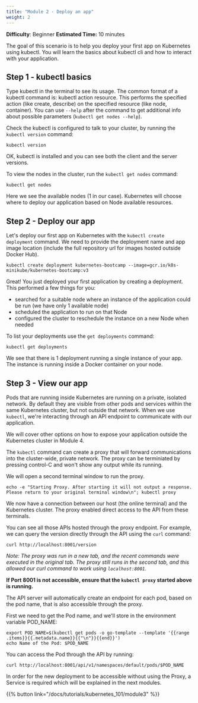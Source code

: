 ```yaml
---
title: "Module 2 - Deploy an app"                  
weight: 2
--- 
```


**Difficulty**: Beginner
**Estimated Time:** 10 minutes

The goal of this scenario is to help you deploy your first app on Kubernetes using kubectl. You will learn the basics about kubectl cli and how to interact with your application.

## Step 1 - kubectl basics

Type kubectl in the terminal to see its usage. The common format of a kubectl command is: kubectl action resource. This performs the specified action (like create, describe) on the specified resource (like node, container). You can use `--help` after the command to get additional info about possible parameters (`kubectl get nodes --help`).

Check the kubectl is configured to talk to your cluster, by running the `kubectl version` command:

```shell
kubectl version
```

OK, kubectl is installed and you can see both the client and the server versions.

To view the nodes in the cluster, run the `kubectl get nodes` command:

```shell
kubectl get nodes
```

Here we see the available nodes (1 in our case). Kubernetes will choose where to deploy our application based on Node available resources.

## Step 2 - Deploy our app

Let's deploy our first app on Kubernetes with the `kubectl create deployment` command. We need to provide the deployment name and app image location (include the full repository url for images hosted outside Docker Hub).

```shell
kubectl create deployment kubernetes-bootcamp --image=gcr.io/k8s-minikube/kubernetes-bootcamp:v3
```

Great! You just deployed your first application by creating a deployment. This performed a few things for you:

- searched for a suitable node where an instance of the application could be run (we have only 1 available node)
- scheduled the application to run on that Node
- configured the cluster to reschedule the instance on a new Node when needed

To list your deployments use the `get deployments` command:

```shell
kubectl get deployments
```

We see that there is 1 deployment running a single instance of your app. The instance is running inside a Docker container on your node.

## Step 3 - View our app

Pods that are running inside Kubernetes are running on a private, isolated network. By default they are visible from other pods and services within the same Kubernetes cluster, but not outside that network. When we use `kubectl`, we're interacting through an API endpoint to communicate with our application.

We will cover other options on how to expose your application outside the Kubernetes cluster in Module 4.

The `kubectl` command can create a proxy that will forward communications into the cluster-wide, private network. The proxy can be terminiated by pressing control-C and won't show any output while its running.

We will open a second terminal window to run the proxy.

```shell
echo -e "Starting Proxy. After starting it will not output a response. Please return to your original terminal window\n"; kubectl proxy
```

We now have a connection between our host (the online terminal) and the Kubernetes cluster. The proxy enabled direct access to the API from these terminals.

You can see all those APIs hosted through the proxy endpoint. For example, we can query the version directly through the API using the `curl` command:
```shell
curl http://localhost:8001/version
```

*Note: The proxy was run in a new tab, and the recent commands were executed in the original tab. The proxy still runs in the second tab, and this allowed our curl command to work using `localhost:8001`.*

**If Port 8001 is not accessible, ensure that the `kubectl proxy` started above is running.**

The API server will automatically create an endpoint for each pod, based on the pod name, that is also accessible through the proxy.

First we need to get the Pod name, and we'll store in the environment variable POD_NAME:
```shell
export POD_NAME=$(kubectl get pods -o go-template --template '{{range .items}}{{.metadata.name}}{{"\n"}}{{end}}')
echo Name of the Pod: $POD_NAME
```

You can access the Pod through the API by running:
```shell
curl http://localhost:8001/api/v1/namespaces/default/pods/$POD_NAME
```

In order for the new deployment to be accessible without using the Proxy, a Service is required which will be explained in the next modules.

{{% button link="/docs/tutorials/kubernetes_101/module3" %}}
